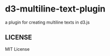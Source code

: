 d3-multiline-text-plugin
========================

a plugin for creating multiline texts in d3.js

## LICENSE

MIT License
